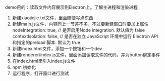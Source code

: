 demo目的：读取文件内容展示到Electron上。了解主进程和渲染进程

1. 新建xiaojiejie.txt文件，里面随便写点东西
2. 新建main.js文件，内容同上一节差不多，不过要新建窗口时要加上属性 
    nodeIntegration: true, // 是否启用Node integration. 默认值为 false
    contextIsolation: false, // 是否在独立 JavaScript 环境中运行 Electron API和指定的preload 脚本. 默认为 true
3. 新建index.html文件，添加一个按钮和一个dev
4. 新建renderer/index.js文件，里面添加读取文件的代码，并为button绑定事件
5. 在index.html里引入index.js文件
6. npm 初始化
7. 运行程序，打开窗口进行测试

